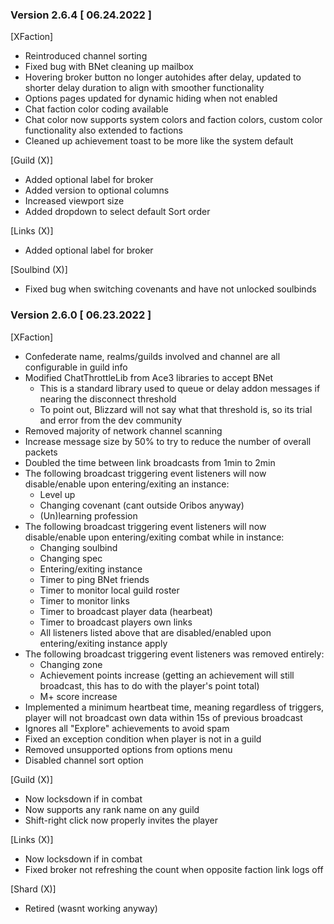 ### Version 2.6.4 [ 06.24.2022 ]

[XFaction]
- Reintroduced channel sorting
- Fixed bug with BNet cleaning up mailbox
- Hovering broker button no longer autohides after delay, updated to shorter delay duration to align with smoother functionality
- Options pages updated for dynamic hiding when not enabled
- Chat faction color coding available
- Chat color now supports system colors and faction colors, custom color functionality also extended to factions
- Cleaned up achievement toast to be more like the system default

[Guild (X)]
- Added optional label for broker
- Added version to optional columns
- Increased viewport size
- Added dropdown to select default Sort order

[Links (X)]
- Added optional label for broker

[Soulbind (X)]
- Fixed bug when switching covenants and have not unlocked soulbinds

### Version 2.6.0 [ 06.23.2022 ]

[XFaction]
- Confederate name, realms/guilds involved and channel are all configurable in guild info
- Modified ChatThrottleLib from Ace3 libraries to accept BNet
    - This is a standard library used to queue or delay addon messages if nearing the disconnect threshold
    - To point out, Blizzard will not say what that threshold is, so its trial and error from the dev community
- Removed majority of network channel scanning
- Increase message size by 50% to try to reduce the number of overall packets
- Doubled the time between link broadcasts from 1min to 2min
- The following broadcast triggering event listeners will now disable/enable upon entering/exiting an instance:
  - Level up
  - Changing covenant (cant outside Oribos anyway)
  - (Un)learning profession
- The following broadcast triggering event listeners will now disable/enable upon entering/exiting combat while in instance:
  - Changing soulbind
  - Changing spec
  - Entering/exiting instance
  - Timer to ping BNet friends
  - Timer to monitor local guild roster
  - Timer to monitor links
  - Timer to broadcast player data (hearbeat)
  - Timer to broadcast players own links
  - All listeners listed above that are disabled/enabled upon entering/exiting instance apply
- The following broadcast triggering event listeners was removed entirely:
  - Changing zone
  - Achievement points increase (getting an achievement will still broadcast, this has to do with the player's point total)
  - M+ score increase
- Implemented a minimum heartbeat time, meaning regardless of triggers, player will not broadcast own data within 15s of previous broadcast
- Ignores all "Explore" achievements to avoid spam
- Fixed an exception condition when player is not in a guild
- Removed unsupported options from options menu
- Disabled channel sort option

[Guild (X)]
- Now locksdown if in combat
- Now supports any rank name on any guild
- Shift-right click now properly invites the player

[Links (X)]
- Now locksdown if in combat
- Fixed broker not refreshing the count when opposite faction link logs off

[Shard (X)]
- Retired (wasnt working anyway)